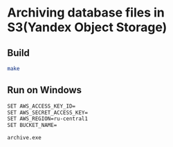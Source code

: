 # Archiving database files in S3(Yandex Object Storage)

## Build
```bash
make
```

## Run on Windows
```bash
SET AWS_ACCESS_KEY_ID=
SET AWS_SECRET_ACCESS_KEY=
SET AWS_REGION=ru-central1
SET BUCKET_NAME=

archive.exe
```